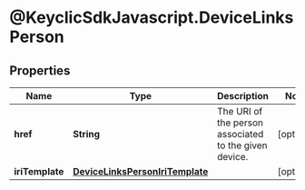 # @KeyclicSdkJavascript.DeviceLinksPerson

## Properties
Name | Type | Description | Notes
------------ | ------------- | ------------- | -------------
**href** | **String** | The URI of the person associated to the given device. | [optional] 
**iriTemplate** | [**DeviceLinksPersonIriTemplate**](DeviceLinksPersonIriTemplate.md) |  | [optional] 


